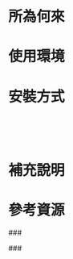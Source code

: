 所為何來
=


使用環境
=


安裝方式
=
```bash
```

<br>
<br>

補充說明
=
###
>
>

參考資源
=
###[](http://)
>

###[](http://)
>
